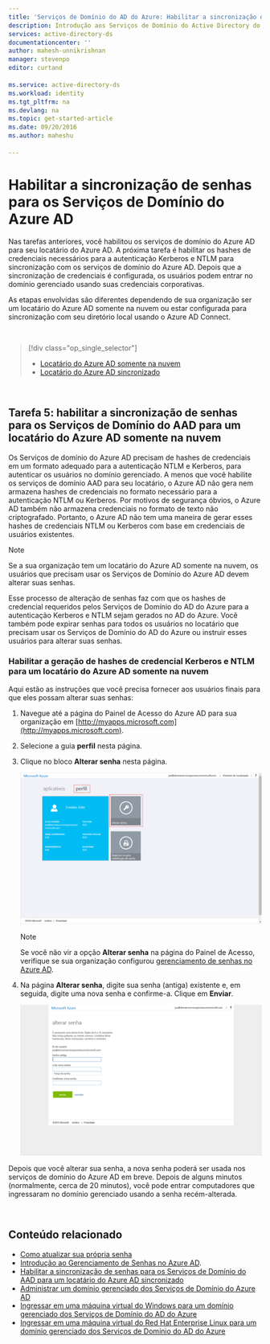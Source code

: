 ```yaml
---
title: 'Serviços de Domínio do AD do Azure: Habilitar a sincronização de senhas | Microsoft Docs'
description: Introdução aos Serviços de Domínio do Active Directory do Azure
services: active-directory-ds
documentationcenter: ''
author: mahesh-unnikrishnan
manager: stevenpo
editor: curtand

ms.service: active-directory-ds
ms.workload: identity
ms.tgt_pltfrm: na
ms.devlang: na
ms.topic: get-started-article
ms.date: 09/20/2016
ms.author: maheshu

---
```

# Habilitar a sincronização de senhas para os Serviços de Domínio do Azure AD
Nas tarefas anteriores, você habilitou os serviços de domínio do Azure AD para seu locatário do Azure AD. A próxima tarefa é habilitar os hashes de credenciais necessários para a autenticação Kerberos e NTLM para sincronização com os serviços de domínio do Azure AD. Depois que a sincronização de credenciais é configurada, os usuários podem entrar no domínio gerenciado usando suas credenciais corporativas.

As etapas envolvidas são diferentes dependendo de sua organização ser um locatário do Azure AD somente na nuvem ou estar configurada para sincronização com seu diretório local usando o Azure AD Connect.

<br>

> [!div class="op_single_selector"]
> * [Locatário do Azure AD somente na nuvem](active-directory-ds-getting-started-password-sync.md)
> * [Locatário do Azure AD sincronizado](active-directory-ds-getting-started-password-sync-synced-tenant.md)
> 
> 

<br>

## Tarefa 5: habilitar a sincronização de senhas para os Serviços de Domínio do AAD para um locatário do Azure AD somente na nuvem
Os Serviços de domínio do Azure AD precisam de hashes de credenciais em um formato adequado para a autenticação NTLM e Kerberos, para autenticar os usuários no domínio gerenciado. A menos que você habilite os serviços de domínio AAD para seu locatário, o Azure AD não gera nem armazena hashes de credenciais no formato necessário para a autenticação NTLM ou Kerberos. Por motivos de segurança óbvios, o Azure AD também não armazena credenciais no formato de texto não criptografado. Portanto, o Azure AD não tem uma maneira de gerar esses hashes de credenciais NTLM ou Kerberos com base em credenciais de usuários existentes.

> [!NOTE]
> Se a sua organização tem um locatário do Azure AD somente na nuvem, os usuários que precisam usar os Serviços de Domínio do Azure AD devem alterar suas senhas.
> 
> 

Esse processo de alteração de senhas faz com que os hashes de credencial requeridos pelos Serviços de Domínio do AD do Azure para a autenticação Kerberos e NTLM sejam gerados no AD do Azure. Você também pode expirar senhas para todos os usuários no locatário que precisam usar os Serviços de Domínio do AD do Azure ou instruir esses usuários para alterar suas senhas.

### Habilitar a geração de hashes de credencial Kerberos e NTLM para um locatário do Azure AD somente na nuvem
Aqui estão as instruções que você precisa fornecer aos usuários finais para que eles possam alterar suas senhas:

1. Navegue até a página do Painel de Acesso do Azure AD para sua organização em [http://myapps.microsoft.com](http://myapps.microsoft.com).
2. Selecione a guia **perfil** nesta página.
3. Clique no bloco **Alterar senha** nesta página.
   
    ![Criar uma rede virtual para os Serviços de Domínio do AD do Azure.](./media/active-directory-domain-services-getting-started/user-change-password.png)
   
   > [!NOTE]
   > Se você não vir a opção **Alterar senha** na página do Painel de Acesso, verifique se sua organização configurou [gerenciamento de senhas no Azure AD](../active-directory/active-directory-passwords-getting-started.md).
   > 
   > 
4. Na página **Alterar senha**, digite sua senha (antiga) existente e, em seguida, digite uma nova senha e confirme-a. Clique em **Enviar**.
   
    ![Criar uma rede virtual para os Serviços de Domínio do Azure AD.](./media/active-directory-domain-services-getting-started/user-change-password2.png)

Depois que você alterar sua senha, a nova senha poderá ser usada nos serviços de domínio do Azure AD em breve. Depois de alguns minutos (normalmente, cerca de 20 minutos), você pode entrar computadores que ingressaram no domínio gerenciado usando a senha recém-alterada.

<br>

## Conteúdo relacionado
* [Como atualizar sua própria senha](../active-directory/active-directory-passwords-update-your-own-password.md)
* [Introdução ao Gerenciamento de Senhas no Azure AD](../active-directory/active-directory-passwords-getting-started.md).
* [Habilitar a sincronização de senhas para os Serviços de Domínio do AAD para um locatário do Azure AD sincronizado](active-directory-ds-getting-started-password-sync-synced-tenant.md)
* [Administrar um domínio gerenciado dos Serviços de Domínio do Azure AD](active-directory-ds-admin-guide-administer-domain.md)
* [Ingressar em uma máquina virtual do Windows para um domínio gerenciado dos Serviços de Domínio do AD do Azure](active-directory-ds-admin-guide-join-windows-vm.md)
* [Ingressar em uma máquina virtual do Red Hat Enterprise Linux para um domínio gerenciado dos Serviços de Domínio do AD do Azure](active-directory-ds-admin-guide-join-rhel-linux-vm.md)

<!----HONumber=AcomDC_0921_2016-->